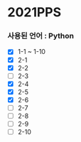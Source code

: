 # 2021PPS

### 사용된 언어 :  Python  

- [x] 1-1 ~ 1-10 <br/>
- [x] 2-1
- [x] 2-2
- [ ] 2-3
- [x] 2-4
- [x] 2-5
- [x] 2-6
- [ ] 2-7
- [ ] 2-8
- [ ] 2-9
- [ ] 2-10
